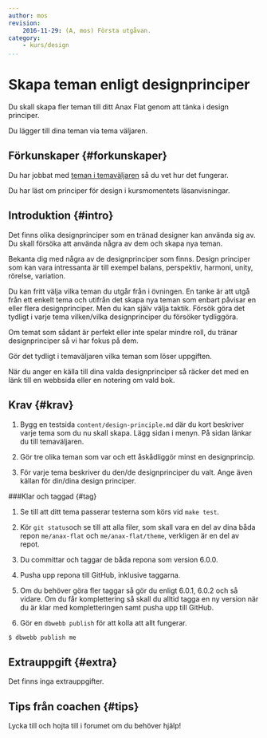```yaml
---
author: mos
revision:
    2016-11-29: (A, mos) Första utgåvan.
category:
    - kurs/design
...
```

Skapa teman enligt designprinciper
===================================

Du skall skapa fler teman till ditt Anax Flat genom att tänka i design principer.

Du lägger till dina teman via tema väljaren.

<!--more-->



Förkunskaper {#forkunskaper}
-----------------------

Du har jobbat med [teman i temaväljaren](uppgift/en-bas-och-en-familj-av-teman) så du vet hur det fungerar.

Du har läst om principer för design i kursmomentets läsanvisningar.



Introduktion {#intro}
-----------------------

Det finns olika designprinciper som en tränad designer kan använda sig av. Du skall försöka att använda några av dem och skapa nya teman.

Bekanta dig med några av de designprinciper som finns. Design principer som kan vara intressanta är till exempel balans, perspektiv, harmoni, unity, rörelse, variation.

Du kan fritt välja vilka teman du utgår från i övningen. En tanke är att utgå från ett enkelt tema och utifrån det skapa nya teman som enbart påvisar en eller flera designprinciper. Men du kan själv välja taktik. Försök göra det tydligt i varje tema vilken/vilka designprinciper du försöker tydliggöra.

Om temat som sådant är perfekt eller inte spelar mindre roll, du tränar designprinciper så vi har fokus på dem.

Gör det tydligt i temaväljaren vilka teman som löser uppgiften.

När du anger en källa till dina valda designprinciper så räcker det med en länk till en webbsida eller en notering om vald bok.



Krav {#krav}
-----------------------

1. Bygg en testsida `content/design-principle.md` där du kort beskriver varje tema som du nu skall skapa. Lägg sidan i menyn. På sidan länkar du till temaväljaren.

1. Gör tre olika teman som var och ett åskådliggör minst en designprincip.

1. För varje tema beskriver du den/de designprinciper du valt. Ange även källan för din/dina design principer.



###Klar och taggad {#tag}

1. Se till att ditt tema passerar testerna som körs vid `make test`.

1. Kör `git status`och se till att alla filer, som skall vara en del av dina båda repon `me/anax-flat` och `me/anax-flat/theme`, verkligen är en del av repot.

1. Du committar och taggar de båda repona som version 6.0.0.

1. Pusha upp repona till GitHub, inklusive taggarna.

1. Om du behöver göra fler taggar så gör du enligt 6.0.1, 6.0.2 och så vidare. Om du får komplettering så skall du alltid tagga en ny version när du är klar med kompletteringen samt pusha upp till GitHub.

1. Gör en `dbwebb publish` för att kolla att allt fungerar.

```bash
$ dbwebb publish me
```



Extrauppgift {#extra}
-----------------------

Det finns inga extrauppgifter.



Tips från coachen {#tips}
-----------------------

Lycka till och hojta till i forumet om du behöver hjälp!
